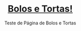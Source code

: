 <h1 align="center">
  <a href="https://r4l7.github.io/projectCDN/">Bolos e Tortas!</a>
</h1>
<p align="center">Teste de Página de Bolos e Tortas</p>

